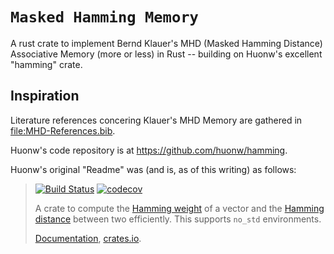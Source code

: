 # `Masked Hamming Memory`

A rust crate to implement Bernd Klauer's MHD (Masked Hamming Distance) Associative Memory (more or less) in Rust -- building on Huonw's excellent "hamming" crate.

## Inspiration

Literature references concering Klauer's MHD Memory are gathered in <file:MHD-References.bib>.

Huonw's code repository is at <https://github.com/huonw/hamming>.

Huonw's original "Readme" was (and is, as of this writing) as follows:

> [![Build Status](https://travis-ci.org/huonw/hamming.png)](https://travis-ci.org/huonw/hamming) [![codecov](https://codecov.io/gh/huonw/hamming/branch/master/graph/badge.svg)](https://codecov.io/gh/huonw/hamming)
>
> A crate to compute the
> [Hamming weight](https://en.wikipedia.org/wiki/Hamming_weight) of a
> vector and the
> [Hamming distance](https://en.wikipedia.org/wiki/Hamming_distance)
> between two efficiently. This supports `no_std` environments.
>
> [Documentation](http://docs.rs/hamming), [crates.io](https://crates.io/crates/hamming).
> 

